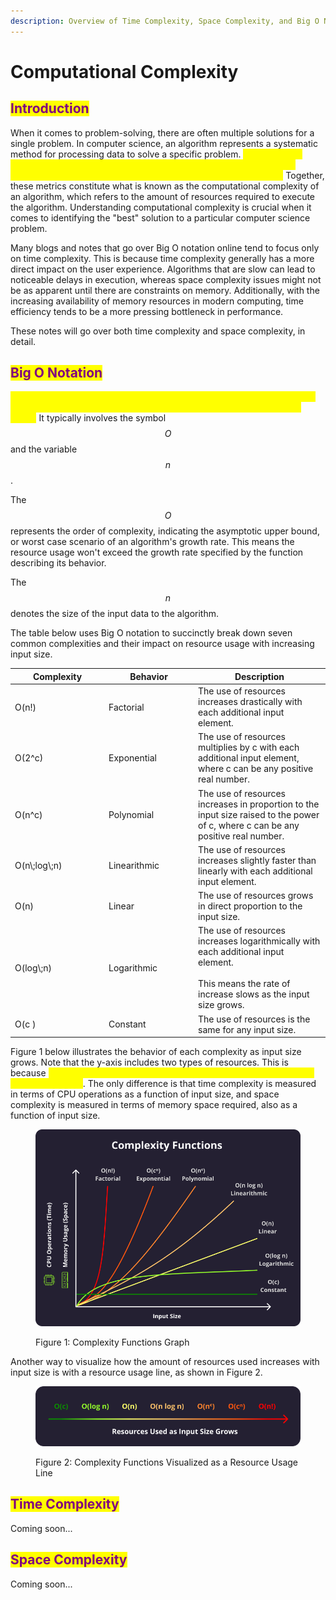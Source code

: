 ```yaml
---
description: Overview of Time Complexity, Space Complexity, and Big O Notation.
---
```


# Computational Complexity

## <mark style="color:purple;">Introduction</mark>

When it comes to problem-solving, there are often multiple solutions for a single problem. In computer science, an algorithm represents a systematic method for processing data to solve a specific problem. <mark style="color:yellow;">To assess and compare the efficiency of different algorithms, we have two standard measures of performance: time complexity and space complexity.</mark> Together, these metrics constitute what is known as the computational complexity of an algorithm, which refers to the amount of resources required to execute the algorithm. Understanding computational complexity is crucial when it comes to identifying the "best" solution to a particular computer science problem.

Many blogs and notes that go over Big O notation online tend to focus only on time complexity. This is because time complexity generally has a more direct impact on the user experience. Algorithms that are slow can lead to noticeable delays in execution, whereas space complexity issues might not be as apparent until there are constraints on memory. Additionally, with the increasing availability of memory resources in modern computing, time efficiency tends to be a more pressing bottleneck in performance.

These notes will go over both time complexity and space complexity, in detail.

## <mark style="color:purple;">Big O Notation</mark>

<mark style="color:yellow;">Big O notation is a type of mathematical notation used to describe how an algorithm behaves as the amount of data it needs to process becomes larger.</mark> It typically involves the symbol $$O$$ and the variable $$n$$.

The $$O$$ represents the order of complexity, indicating the asymptotic upper bound, or worst case scenario of an algorithm's growth rate. This means the resource usage won't exceed the growth rate specified by the function describing its behavior.

The $$n$$ denotes the size of the input data to the algorithm.&#x20;

The table below uses Big O notation to succinctly break down seven common complexities and their impact on resource usage with increasing input size.

<table><thead><tr><th width="136">Complexity</th><th width="129">Behavior</th><th>Description</th></tr></thead><tbody><tr><td><span class="math">O(n!)</span></td><td>Factorial</td><td>The use of resources increases drastically with each additional input element.</td></tr><tr><td><span class="math">O(2^c)</span></td><td>Exponential</td><td>The use of resources multiplies by <span class="math">c</span> with each additional input element, where <span class="math">c</span> can be any positive real number.</td></tr><tr><td><span class="math">O(n^c)</span></td><td>Polynomial</td><td>The use of resources increases in proportion to the input size raised to the power of <span class="math">c</span>, where <span class="math">c</span> can be any positive real number.</td></tr><tr><td><span class="math">O(n\;log\;n)</span></td><td>Linearithmic</td><td>The use of resources increases slightly faster than linearly with each additional input element.</td></tr><tr><td><span class="math">O(n)</span></td><td>Linear</td><td>The use of resources grows in direct proportion to the input size.</td></tr><tr><td><span class="math">O(log\;n)</span></td><td>Logarithmic</td><td>The use of resources increases logarithmically with each additional input element.<br><br>This means the rate of increase slows as the input size grows.</td></tr><tr><td><span class="math">O(c )</span></td><td>Constant</td><td>The use of resources is the same for any input size.</td></tr></tbody></table>

Figure 1 below illustrates the behavior of each complexity as input size grows. Note that the y-axis includes two types of resources. This is because <mark style="color:yellow;">Big O notation can be used to describe either time complexity or space complexity</mark>. The only difference is that time complexity is measured in terms of CPU operations as a function of input size, and space complexity is measured in terms of memory space required, also as a function of input size.

<figure><img src="../.gitbook/assets/complexityGraph (2).png" alt=""><figcaption><p>Figure 1: Complexity Functions Graph</p></figcaption></figure>

Another way to visualize how the amount of resources used increases with input size is with a resource usage line, as shown in Figure 2.

<figure><img src="../.gitbook/assets/complexityLine (1).png" alt=""><figcaption><p>Figure 2: Complexity Functions Visualized as a Resource Usage Line</p></figcaption></figure>

## <mark style="color:purple;">Time Complexity</mark>

Coming soon...

## <mark style="color:purple;">Space Complexity</mark>

Coming soon...







